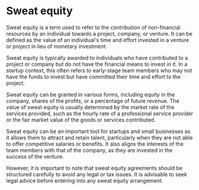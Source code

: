# Sweat equity

Sweat equity is a term used to refer to the contribution of non-financial resources by an individual towards a project, company, or venture. It can be defined as the value of an individual's time and effort invested in a venture or project in lieu of monetary investment.

Sweat equity is typically awarded to individuals who have contributed to a project or company but do not have the financial means to invest in it. In a startup context, this often refers to early-stage team members who may not have the funds to invest but have committed their time and effort to the project.

Sweat equity can be granted in various forms, including equity in the company, shares of the profits, or a percentage of future revenue. The value of sweat equity is usually determined by the market rate of the services provided, such as the hourly rate of a professional service provider or the fair market value of the goods or services contributed.

Sweat equity can be an important tool for startups and small businesses as it allows them to attract and retain talent, particularly when they are not able to offer competitive salaries or benefits. It also aligns the interests of the team members with that of the company, as they are invested in the success of the venture.

However, it is important to note that sweat equity agreements should be structured carefully to avoid any legal or tax issues. It is advisable to seek legal advice before entering into any sweat equity arrangement.
